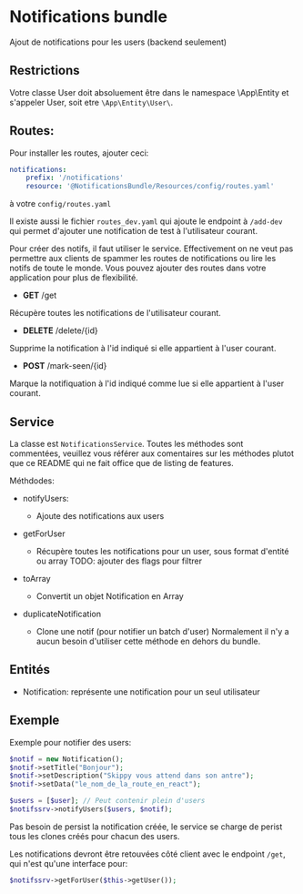 Notifications bundle
===

Ajout de notifications pour les users (backend seulement)

## Restrictions

Votre classe User doit absoluement être dans le namespace \App\Entity et s'appeler User, soit etre
`\App\Entity\User\`.

## Routes:

Pour installer les routes, ajouter ceci:

```yaml
notifications:
    prefix: '/notifications'
    resource: '@NotificationsBundle/Resources/config/routes.yaml'
```

à votre `config/routes.yaml`

Il existe aussi le fichier `routes_dev.yaml` qui ajoute le endpoint à `/add-dev` qui permet 
d'ajouter une notification de test à l'utilisateur courant.

Pour créer des notifs, il faut utiliser le service. Effectivement on ne veut pas permettre
aux clients de spammer les routes de notifications ou lire les notifs de toute le monde.
Vous pouvez ajouter des routes dans votre application pour plus de flexibilité.


* **GET** /get

Récupère toutes les notifications de l'utilisateur courant.

* **DELETE** /delete/{id}

Supprime la notification à l'id indiqué si elle appartient à l'user courant.

* **POST** /mark-seen/{id}

Marque la notifiquation à l'id indiqué comme lue si elle appartient à l'user courant.

## Service

La classe est `NotificationsService`. Toutes les méthodes sont commentées, veuillez vous
référer aux comentaires sur les méthodes plutot que ce README qui ne fait office que de 
listing de features.

Méthdodes:

* notifyUsers:
    * Ajoute des notifications aux users 
    
* getForUser
    * Récupère toutes les notifications pour un user, sous format d'entité ou array
    TODO: ajouter des flags pour filtrer
    
* toArray
    * Convertit un objet Notification en Array
    
* duplicateNotification
    * Clone une notif (pour notifier un batch d'user)
    Normalement il n'y a aucun besoin d'utiliser cette méthode en dehors du bundle.

## Entités

* Notification: représente une notification pour un seul utilisateur

## Exemple

Exemple pour notifier des users:

```php
$notif = new Notification();
$notif->setTitle("Bonjour");
$notif->setDescription("Skippy vous attend dans son antre");
$notif->setData("le_nom_de_la_route_en_react");

$users = [$user]; // Peut contenir plein d'users
$notifssrv->notifyUsers($users, $notif);
```
Pas besoin de persist la notification créée, le service se charge de perist tous les clones
créés pour chacun des users.


Les notifications devront être retouvées côté client avec le endpoint `/get`, qui n'est
qu'une interface pour:
```php
$notifssrv->getForUser($this->getUser());
```